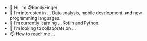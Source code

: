 - 👋 Hi, I’m @RandyFinger
- 👀 I’m interested in ... Data analysis, mobile development, and new programming languages.
- 🌱 I’m currently learning ... Kotlin and Python.
- 💞️ I’m looking to collaborate on ... 
- 📫 How to reach me ...

<!---
RandyFinger/RandyFinger is a ✨ special ✨ repository because its `README.md` (this file) appears on your GitHub profile.
You can click the Preview link to take a look at your changes.
--->
